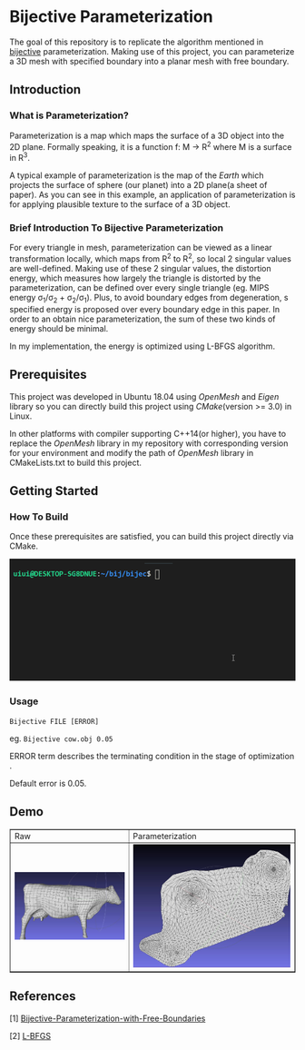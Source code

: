 # Bijective Parameterization

The goal of this repository is to replicate the algorithm mentioned in [bijective](http://faculty.cs.tamu.edu/schaefer/research/bijective.pdf) parameterization. Making use of this project, you can parameterize a 3D mesh with specified boundary into a planar mesh with free boundary.

## Introduction

### What is Parameterization?

Parameterization is a map which maps the surface of a 3D object into the 2D plane. Formally speaking, it is a function f: M -> R<sup>2</sup> where M is a surface in R<sup>3</sup>.

A typical example of parameterization is the map of the *Earth* which projects the surface of sphere (our planet) into a 2D plane(a sheet of paper). As you can see in this example, an application of parameterization is for applying plausible texture to the surface of a 3D object.

### Brief Introduction To Bijective Parameterization

For every triangle in mesh, parameterization can be viewed as a linear transformation locally, which maps from R<sup>2</sup> to R<sup>2</sup>, so local 2 singular values are well-defined. Making use of these 2 singular values, the distortion energy, which measures how largely the triangle is distorted by the parameterization, can be defined over every single triangle (eg. MIPS energy &sigma;<sub>1</sub>/&sigma;<sub>2</sub> + &sigma;<sub>2</sub>/&sigma;<sub>1</sub>). Plus, to avoid boundary edges from degeneration, s specified energy is proposed over every boundary edge in this paper. In order to an obtain nice parameterization, the sum of these two kinds of energy should be minimal.

In my implementation, the energy is optimized using L-BFGS algorithm.

## Prerequisites

This project was developed in  Ubuntu 18.04 using *OpenMesh* and *Eigen* library so you can directly build this project using *CMake*(version >= 3.0) in Linux. 

In other platforms with compiler supporting C++14(or higher), you have to replace the *OpenMesh* library in my repository with corresponding version for your environment and modify the path of *OpenMesh* library in CMakeLists.txt to build this project.

## Getting Started

### How To Build

Once these prerequisites are satisfied, you can build this project directly via CMake.

![Build Project](https://github.com/UI233/imageTemp/blob/master/build.gif)

### Usage

`Bijective FILE [ERROR]`

eg. `Bijective cow.obj 0.05`

ERROR term describes the terminating condition in the stage of optimization .

Default error is 0.05.

## Demo

<table border="1">
    <tr>
        <td>
        Raw
        </td>
        <td>
            Parameterization
        </td>
    </tr>
    <tr>
        <td>
            <img src = "https://github.com/UI233/imageTemp/blob/master/cow.jpg">
        </td>
        <td>
            <img src ="https://github.com/UI233/imageTemp/blob/master/param.jpg">
        </td>
    </tr>
</table>

## References

\[1\] [Bijective-Parameterization-with-Free-Boundaries](http://faculty.cs.tamu.edu/schaefer/research/bijective.pdf)

\[2\] [L-BFGS](https://en.wikipedia.org/wiki/Limited-memory_BFGS)